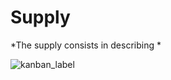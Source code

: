# **Supply**

*The supply consists in describing *

![kanban_label](https://user-images.githubusercontent.com/94914414/154067206-b3cefab5-cf52-4641-94ef-a7548fabe6ea.jpg)


